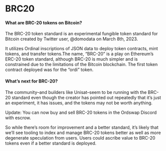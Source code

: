    # BRC20



   #### What are BRC-20 tokens on Bitcoin?
 The BRC-20 token standard is an experimental fungible token standard for Bitcoin created by Twitter user, @domodata on March 8th, 2023.

 It utilizes Ordinal inscriptions of JSON data to deploy token contracts, mint tokens, and transfer tokens.The name, “BRC-20” is a play on Ethereum’s ERC-20 token standard, although BRC-20 is much simpler and is constrained due to the limitations of the Bitcoin blockchain. The first token contract deployed was for the “ordi” token.

  #### What’s next for BRC-20?
 The community–and builders like Unisat–seem to be running with the BRC-20 standard even though the creator has pointed out repeatedly that it’s just an experiment, it has issues, and the tokens may not be worth anything.

 Update: You can now buy and sell BRC-20 tokens in the Ordswap Discord with escrow.

 So while there’s room for improvement and a better standard, it’s likely that we’ll see tooling to index and manage BRC-20 tokens better as well as more degenerate speculation from users. Users could ascribe value to BRC-20 tokens even if a better standard is deployed.


